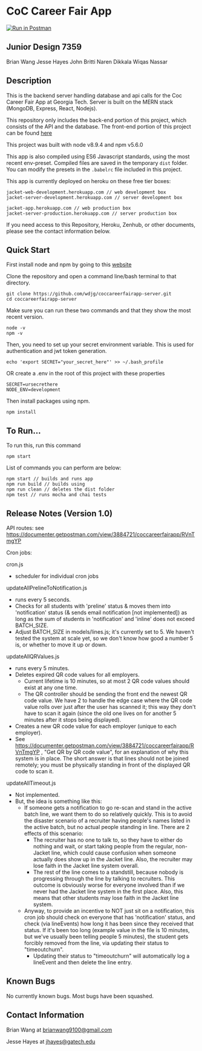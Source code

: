 # CoC Career Fair App
[![Run in Postman](https://run.pstmn.io/button.svg)](https://www.getpostman.com/collections/9c7004b490f65bc97dd5)

## Junior Design 7359
Brian Wang
Jesse Hayes
John Britti
Naren Dikkala
Wiqas Nassar

## Description
This is the backend server handling database and api calls for the Coc Career Fair App at Georgia Tech. Server is built on the MERN stack (MongoDB, Express, React, Nodejs).

This repository only includes the back-end portion of this project, which consists of the API and the database.
The front-end portion of this project can be found [here](https://https://github.com/wdjg/coccareerfairapp-web)

This project was built with node v8.9.4 and npm v5.6.0

This app is also compiled using ES6 Javascript standards, using the most recent env-preset. Compiled files are saved in the temporary `dist` folder. You can modify the presets in the `.babelrc` file included in this project.

This app is currently deployed on heroku on these free tier boxes:
```
jacket-web-development.herokuapp.com // web development box
jacket-server-development.herokuapp.com // server development box

jacket-app.herokuapp.com // web production box
jacket-server-production.herokuapp.com // server production box
```

If you need access to this Repository, Heroku, Zenhub, or other documents, please see the contact information below.

## Quick Start
First install node and npm by going to this [website](https://nodejs.org/en/)

Clone the repository and open a command line/bash terminal to that directory.
```
git clone https://github.com/wdjg/coccareerfairapp-server.git
cd coccareerfairapp-server
```

Make sure you can run these two commands and that they show the most recent version.
```
node -v
npm -v
```

Then, you need to set up your secret environment variable. This is used for authentication and jwt token generation.
```
echo 'export SECRET="your_secret_here"' >> ~/.bash_profile
```

OR create a .env in the root of this project with these properties
```
SECRET=ursecrethere
NODE_ENV=development
```

Then install packages using npm.
```
npm install
```

## To Run...
To run this, run this command
```
npm start
```

List of commands you can perform are below:
```
npm start // builds and runs app
npm run build // builds using 
npm run clean // deletes the dist folder
npm test // runs mocha and chai tests
```

## Release Notes (Version 1.0)
API routes: see https://documenter.getpostman.com/view/3884721/coccareerfairapp/RVnTmgYP

Cron jobs:

cron.js
  * scheduler for individual cron jobs

updateAllPrelineToNotification.js
  * runs every 5 seconds.
  * Checks for all students with 'preline' status & moves them into 'notification' status (& sends email notification [not implemented]) as long as the sum of students in	'notification' and 'inline' does not exceed BATCH_SIZE. 
  * Adjust BATCH_SIZE in models/lines.js; it's currently set to 5. We haven't tested the system at scale yet, so we don't know how good a number 5 is, or whether to move it up or down.
	
updateAllQRValues.js
  * runs every 5 minutes.
  * Deletes expired QR code values for all employers.
    * Current lifetime is 10 minutes, so at most 2 QR code values should exist at any one time.
    * The QR controller should be sending the front end the newest QR code value. We have 2 to handle the edge case where the QR code value rolls over just after the user has scanned it;	this way they don't have to scan it again (since the old one lives on for another 5 minutes after	it stops being displayed).
  * Creates a new QR code value for each employer (unique to each employer).
  * See https://documenter.getpostman.com/view/3884721/coccareerfairapp/RVnTmgYP , "Get QR by QR code value", for an explanation of why this system is in place. The short answer is that lines should not be joined remotely; you must be physically standing in front of the displayed QR code to scan it.
	
updateAllTimeout.js
  * Not implemented.
  * But, the idea is something like this:
    * If someone gets a notification to go re-scan and stand in the active batch line, we want them to do so	relatively quickly. This is to avoid the disaster scenario of a recruiter having people's names listed in the active batch, but no actual people standing in line. There are 2 effects of this scenario:
      * The recruiter has no one to talk to, so they have to either do nothing and wait, or start taking	people from the regular, non-Jacket line, which could cause confusion when someone actually does show up in the Jacket line. Also, the recruiter may lose faith in the Jacket line system overall.
      * The rest of the line comes to a standstill, because nobody is progressing through the line by talking to recruiters. This outcome is obviously worse for everyone involved than if we never had the Jacket line system in the first place. Also, this means that other students may lose faith in the Jacket line system.
    * Anyway, to provide an incentive to NOT just sit on a notification, this cron job should check on everyone that has 'notification' status, and check (via lineEvents) how long it has been since they received that status. If it's been too long (example value in the file is 10 minutes, but we've usually been telling people 5 minutes),	the student gets forcibly removed from the line, via updating their status to "timeoutchurn".
      * Updating their status to "timeoutchurn" will automatically log a lineEvent and then delete the line entry.

## Known Bugs
No currently known bugs. Most bugs have been squashed.

## Contact Information
Brian Wang at brianwang9100@gmail.com

Jesse Hayes at jhayes@gatech.edu
